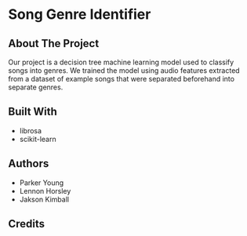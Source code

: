 # Song Genre Identifier
## About The Project
Our project is a decision tree machine learning model used to classify songs into genres. We trained the model using audio features extracted from a dataset of example songs that were separated beforehand into separate genres. 
## Built With
- librosa
- scikit-learn
## Authors
- Parker Young
- Lennon Horsley
- Jakson Kimball
## Credits

